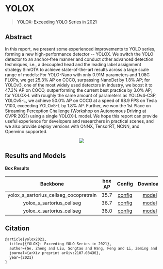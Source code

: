 # YOLOX

> [YOLOX: Exceeding YOLO Series in 2021](https://arxiv.org/abs/2107.08430)

<!-- [ALGORITHM] -->

## Abstract

In this report, we present some experienced improvements to YOLO series, forming a new high-performance detector -- YOLOX. We switch the YOLO detector to an anchor-free manner and conduct other advanced detection techniques, i.e., a decoupled head and the leading label assignment strategy SimOTA to achieve state-of-the-art results across a large scale range of models: For YOLO-Nano with only 0.91M parameters and 1.08G FLOPs, we get 25.3% AP on COCO, surpassing NanoDet by 1.8% AP; for YOLOv3, one of the most widely used detectors in industry, we boost it to 47.3% AP on COCO, outperforming the current best practice by 3.0% AP; for YOLOX-L with roughly the same amount of parameters as YOLOv4-CSP, YOLOv5-L, we achieve 50.0% AP on COCO at a speed of 68.9 FPS on Tesla V100, exceeding YOLOv5-L by 1.8% AP. Further, we won the 1st Place on Streaming Perception Challenge (Workshop on Autonomous Driving at CVPR 2021) using a single YOLOX-L model. We hope this report can provide useful experience for developers and researchers in practical scenes, and we also provide deploy versions with ONNX, TensorRT, NCNN, and Openvino supported.

<div align=center>
<img src="https://user-images.githubusercontent.com/40661020/144001736-9fb303dd-eac7-46b0-ad45-214cfa51e928.png"/>
</div>

## Results and Models

#### Box Results

|                Backbone                | box AP |                       Config                        |                                                 Download                                                  |
| :------------------------------------: | :----: | :-------------------------------------------------: | :-------------------------------------------------------------------------------------------------------: |
| yolox_s_sartorius_cellseg_cocopretrain |  35.7  | [config](yolox_s_sartorius_cellseg_cocopretrain.py) | [model](https://github.com/okotaku/dethub-weights/releases/download/v0.0.1/yolox_s_sartorius_cellseg_cocopretrain-58d3885a.pth) |
|       yolox_s_sartorius_cellseg        |  36.7  |       [config](yolox_s_sartorius_cellseg.py)        | [model](https://github.com/okotaku/dethub-weights/releases/download/v0.0.1/yolox_s_sartorius_cellseg-3d3d487f.pth) |
|       yolox_x_sartorius_cellseg        |  38.0  |       [config](yolox_x_sartorius_cellseg.py)        | [model](https://github.com/okotaku/dethub-weights/releases/download/v0.0.1/yolox_x_sartorius_cellseg-9776898b.pth) |

## Citation

```latex
@article{yolox2021,
  title={{YOLOX}: Exceeding YOLO Series in 2021},
  author={Ge, Zheng and Liu, Songtao and Wang, Feng and Li, Zeming and Sun, Jian},
  journal={arXiv preprint arXiv:2107.08430},
  year={2021}
}
```
